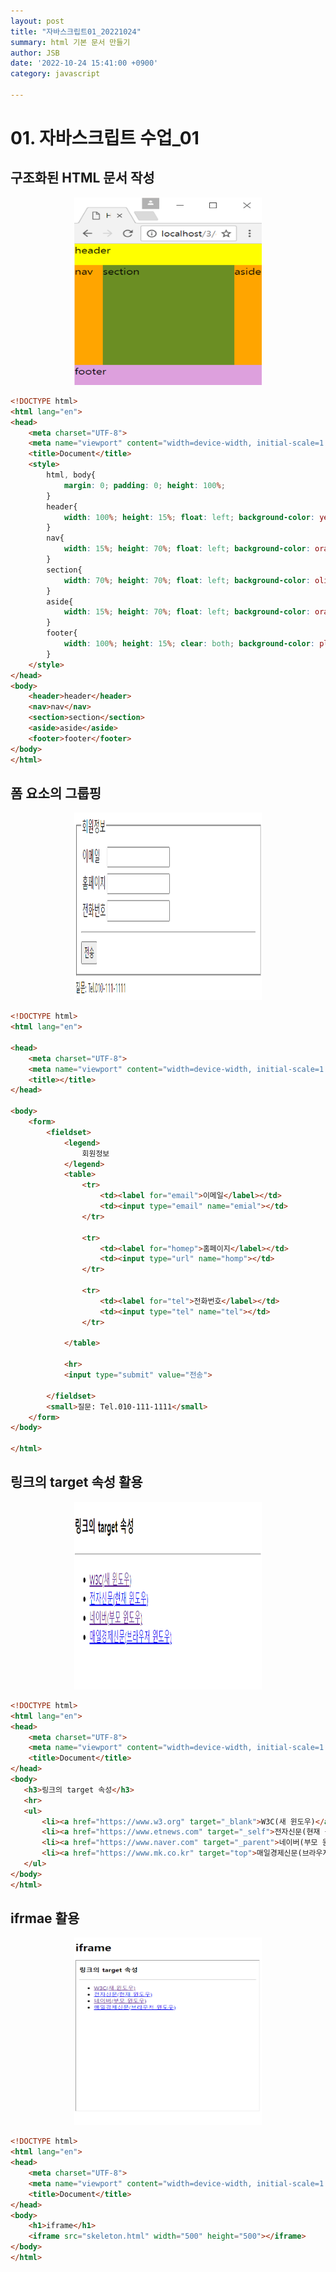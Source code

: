 ```yaml
---
layout: post
title: "자바스크립트01_20221024"
summary: html 기본 문서 만들기 
author: JSB
date: '2022-10-24 15:41:00 +0900'
category: javascript

---
```


# 01. 자바스크립트 수업_01



## 구조화된 HTML 문서 작성

<center>
<img src="/images/tag.png" width="300px" height="300px" title="tag_html">
</center>

```html
<!DOCTYPE html>
<html lang="en">
<head>
    <meta charset="UTF-8">
    <meta name="viewport" content="width=device-width, initial-scale=1.0">
    <title>Document</title>
    <style>
        html, body{
            margin: 0; padding: 0; height: 100%;
        }
        header{
            width: 100%; height: 15%; float: left; background-color: yellow;
        }
        nav{
            width: 15%; height: 70%; float: left; background-color: orange;
        }
        section{
            width: 70%; height: 70%; float: left; background-color: olivedrab;
        }
        aside{
            width: 15%; height: 70%; float: left; background-color: orange;
        }
        footer{
            width: 100%; height: 15%; clear: both; background-color: plum;
        }
    </style>
</head>
<body>
    <header>header</header>
    <nav>nav</nav>
    <section>section</section>        
    <aside>aside</aside>
    <footer>footer</footer>
</body>
</html>

```



## 폼 요소의 그룹핑

<center>
<img src="/images/form.png" width="300px" height="300px" title="form_html">
</center>


```html
<!DOCTYPE html>
<html lang="en">

<head>
    <meta charset="UTF-8">
    <meta name="viewport" content="width=device-width, initial-scale=1.0">
    <title></title>
</head>

<body>
    <form>
        <fieldset>
            <legend>
                회원정보
            </legend>
            <table>
                <tr>
                    <td><label for="email">이메일</label></td>
                    <td><input type="email" name="emial"></td>
                </tr>

                <tr>
                    <td><label for="homep">홈페이지</label></td>
                    <td><input type="url" name="homp"></td>
                </tr>

                <tr>
                    <td><label for="tel">전화번호</label></td>
                    <td><input type="tel" name="tel"></td>
                </tr>
               
            </table>

            <hr>
            <input type="submit" value="전송">
            
        </fieldset>
        <small>질문: Tel.010-111-1111</small>
    </form>
</body>

</html>
```



## 링크의 target 속성 활용

<center>
<img src="/images/skeleton.png" width="300px" height="300px" title="form_html">
</center>

```html
<!DOCTYPE html>
<html lang="en">
<head>
    <meta charset="UTF-8">
    <meta name="viewport" content="width=device-width, initial-scale=1.0">
    <title>Document</title>
</head>
<body>
   <h3>링크의 target 속성</h3>
   <hr>
   <ul>
       <li><a href="https://www.w3.org" target="_blank">W3C(새 윈도우)</a></li>
       <li><a href="https://www.etnews.com" target="_self">전자신문(현재 윈도우)</a></li>
       <li><a href="https://www.naver.com" target="_parent">네이버(부모 윈도우)</a></li>
       <li><a href="https://www.mk.co.kr" target="top">매일경제신문(브라우저 윈도우)</a></li>
   </ul>
</body>
</html>
```



## ifrmae 활용

<center>
<img src="/images/iframe.png" width="300px" height="300px" title="iframe_html">
</center>

```html
<!DOCTYPE html>
<html lang="en">
<head>
    <meta charset="UTF-8">
    <meta name="viewport" content="width=device-width, initial-scale=1.0">
    <title>Document</title>
</head>
<body>
    <h1>iframe</h1>
    <iframe src="skeleton.html" width="500" height="500"></iframe>
</body>
</html>
```

